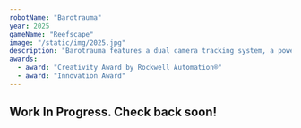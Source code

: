 ```yaml
---
robotName: "Barotrauma"
year: 2025
gameName: "Reefscape"
image: "/static/img/2025.jpg"
description: "Barotrauma features a dual camera tracking system, a powerful and accurate algae shooter, and "
awards:
  - award: "Creativity Award by Rockwell Automation®"
  - award: "Innovation Award"
---
```

## Work In Progress. Check back soon!
